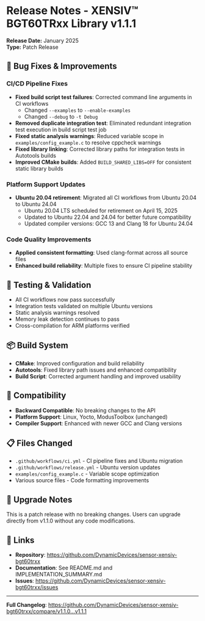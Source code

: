 # Release Notes - XENSIV™ BGT60TRxx Library v1.1.1

**Release Date:** January 2025  
**Type:** Patch Release

## 🔧 Bug Fixes & Improvements

### CI/CD Pipeline Fixes
- **Fixed build script test failures**: Corrected command line arguments in CI workflows
  - Changed `--examples` to `--enable-examples` 
  - Changed `--debug` to `-t Debug`
- **Removed duplicate integration test**: Eliminated redundant integration test execution in build script test job
- **Fixed static analysis warnings**: Reduced variable scope in `examples/config_example.c` to resolve cppcheck warnings
- **Fixed library linking**: Corrected library paths for integration tests in Autotools builds
- **Improved CMake builds**: Added `BUILD_SHARED_LIBS=OFF` for consistent static library builds

### Platform Support Updates
- **Ubuntu 20.04 retirement**: Migrated all CI workflows from Ubuntu 20.04 to Ubuntu 24.04
  - Ubuntu 20.04 LTS scheduled for retirement on April 15, 2025
  - Updated to Ubuntu 22.04 and 24.04 for better future compatibility
  - Updated compiler versions: GCC 13 and Clang 18 for Ubuntu 24.04

### Code Quality Improvements
- **Applied consistent formatting**: Used clang-format across all source files
- **Enhanced build reliability**: Multiple fixes to ensure CI pipeline stability

## 🧪 Testing & Validation

- All CI workflows now pass successfully
- Integration tests validated on multiple Ubuntu versions
- Static analysis warnings resolved
- Memory leak detection continues to pass
- Cross-compilation for ARM platforms verified

## 📦 Build System

- **CMake**: Improved configuration and build reliability
- **Autotools**: Fixed library path issues and enhanced compatibility
- **Build Script**: Corrected argument handling and improved usability

## 🔄 Compatibility

- **Backward Compatible**: No breaking changes to the API
- **Platform Support**: Linux, Yocto, ModusToolbox (unchanged)
- **Compiler Support**: Enhanced with newer GCC and Clang versions

## 📋 Files Changed

- `.github/workflows/ci.yml` - CI pipeline fixes and Ubuntu migration
- `.github/workflows/release.yml` - Ubuntu version updates
- `examples/config_example.c` - Variable scope optimization
- Various source files - Code formatting improvements

## 🚀 Upgrade Notes

This is a patch release with no breaking changes. Users can upgrade directly from v1.1.0 without any code modifications.

## 🔗 Links

- **Repository**: https://github.com/DynamicDevices/sensor-xensiv-bgt60trxx
- **Documentation**: See README.md and IMPLEMENTATION_SUMMARY.md
- **Issues**: https://github.com/DynamicDevices/sensor-xensiv-bgt60trxx/issues

---

**Full Changelog**: https://github.com/DynamicDevices/sensor-xensiv-bgt60trxx/compare/v1.1.0...v1.1.1